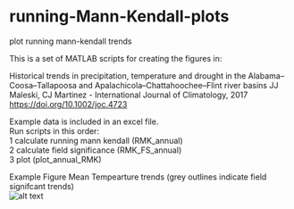 # running-Mann-Kendall-plots
plot running mann-kendall trends

This is a set of MATLAB scripts for creating the figures in:

Historical trends in precipitation, temperature and drought in the Alabama–Coosa–Tallapoosa and Apalachicola–Chattahoochee–Flint river basins
JJ Maleski, CJ Martinez - International Journal of Climatology, 2017
https://doi.org/10.1002/joc.4723

Example data is included in an excel file.  
Run scripts in this order:  
1 calculate running mann kendall (RMK_annual)  
2 calculate field significance (RMK_FS_annual)  
3 plot (plot_annual_RMK)  

Example Figure Mean Tempearture trends (grey outlines indicate field signifcant trends)  
![alt text](https://github.com/jeromemaleski/running-Mann-Kendall-plots/ALBANY_3_SE_Mean_Temp.png "Albany Mean Temperature Trends")
